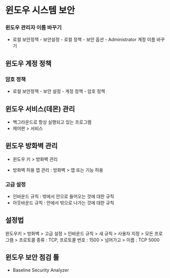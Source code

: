 # 윈도우 시스템 보안



###  윈도우 관리자 이름 바꾸기

- 로컬 보안정책  - 보안설정 - 로컬 정책 - 보안 옵션 - Administrator 계정 이름 바꾸기



## 윈도우 계정 정책

### 암호 정책

- 로컬 보안정책 - 보안 설정 - 계정 정책 - 암호 정책



## 윈도우 서비스(데몬) 관리

- 백그라운드로 항상 실행되고 있는 프로그램
- 제어판 > 서비스



## 윈도우 방화벽 관리

- 윈도우 키 > 방화벽 관리

- 방화벽 허용 앱 관리 : 방화벽 > 앱 또는 기능 허용 

### 고급 설정

- 인바운드 규칙 : 밖에서 안으로 들어오는 것에 대한 규칙
- 아웃바운드 규칙 : 안에서 밖으로 나가는 것에 대한 규칙



## 설정법

윈도우키 > 방화벽 > 고급 설정 > 인바운드 규칙 > 새 규칙 > 사용자 지정 > 모든 프로그램 >  프로토콜 종류 : TCP, 프로토콜 번호 : 1500  > 넘어가고 > 이름 : TCP 5000



## 윈도우 보안 점검 툴

- Baseline Security Analyzer

